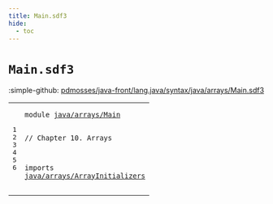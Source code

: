```yaml
---
title: Main.sdf3
hide:
  - toc
---
```


# `Main.sdf3`

:simple-github: [pdmosses/java-front/lang.java/syntax/java/arrays/Main.sdf3]

[pdmosses/java-front/lang.java/syntax/java/arrays/Main.sdf3]: https://github.com/pdmosses/java-front/blob/master/lang.java/syntax/java/arrays/Main.sdf3 "The source file on GitHub"

<div class="sdf3"><table class="highlighttable"><tbody><tr><td class="linenos"><div class="linenodiv"><pre><span></span>1
2
3
4
5
6
</pre></div></td>
<td class="code"><pre><code><span class="keyword">module</span> <a href="../../Main.sdf3#java/arrays/Main_85_101" id="java/arrays/Main_7_23" title="Referenced at ../../Main.sdf3 line 7">java/arrays/Main</a>

<span class="layout">// Chapter 10. Arrays</span>

<span class="keyword">imports</span>
  <a href="../ArrayInitializers.sdf3#java/arrays/ArrayInitializers_7_36" id="java/arrays/ArrayInitializers_58_87" title="Defined at ../ArrayInitializers.sdf3 line 1">java/arrays/ArrayInitializers</a>
</code></pre></td></tr></tbody></table></div>